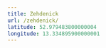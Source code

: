 ```yaml
---
title: Zehdenick
url: /zehdenick/
latitude: 52.979483800000004
longitude: 13.334895900000001
---
```

